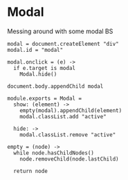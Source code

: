 Modal
=====

Messing around with some modal BS

    modal = document.createElement "div"
    modal.id = "modal"

    modal.onclick = (e) ->
      if e.target is modal
        Modal.hide()

    document.body.appendChild modal

    module.exports = Modal =
      show: (element) ->
        empty(modal).appendChild(element)
        modal.classList.add "active"

      hide: ->
        modal.classList.remove "active"

    empty = (node) ->
      while node.hasChildNodes()
        node.removeChild(node.lastChild)

      return node
